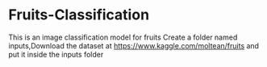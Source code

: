 # Fruits-Classification
This is an image classification model for fruits
Create a folder named inputs,Download the dataset at https://www.kaggle.com/moltean/fruits and put it inside the inputs folder

